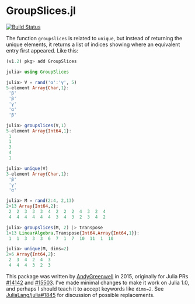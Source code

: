 # GroupSlices.jl

[![Build Status](https://travis-ci.org/mcabbott/GroupSlices.jl.svg?branch=master)](https://travis-ci.org/mcabbott/GroupSlices.jl)

The function `groupslices` is related to `unique`, but instead of returning the unique elements, 
it returns a list of indices showing where an equivalent entry first appeared. Like this:

```julia
(v1.2) pkg> add GroupSlices

julia> using GroupSlices

julia> V = rand('α':'γ', 5)
5-element Array{Char,1}:
 'β'
 'β'
 'γ'
 'α'
 'β'

julia> groupslices(V,1)
5-element Array{Int64,1}:
 1
 1
 3
 4
 1

julia> unique(V)
3-element Array{Char,1}:
 'β'
 'γ'
 'α'

julia> M = rand(2:4, 2,13)
2×13 Array{Int64,2}:
 2  2  3  3  3  4  2  2  2  4  3  2  4
 4  4  4  4  4  4  3  4  3  2  3  4  2

julia> groupslices(M, 2) |> transpose
1×13 LinearAlgebra.Transpose{Int64,Array{Int64,1}}:
 1  1  3  3  3  6  7  1  7  10  11  1  10

julia> unique(M, dims=2)
2×6 Array{Int64,2}:
 2  3  4  2  4  3
 4  4  4  3  2  3
```

This package was written by [AndyGreenwell](https://github.com/AndyGreenwell/GroupSlices.jl) 
in 2015, originally for Julia PRs [#14142](https://github.com/JuliaLang/julia/pull/14142) and [#15503](https://github.com/JuliaLang/julia/pull/15503).
I've made minimal changes to make it work on Julia 1.0, and perhaps I should teach it to accept keywords like `dims=2`. 
See [JuliaLang/julia#1845](https://github.com/JuliaLang/julia/issues/1845) for discussion of possible replacements. 
